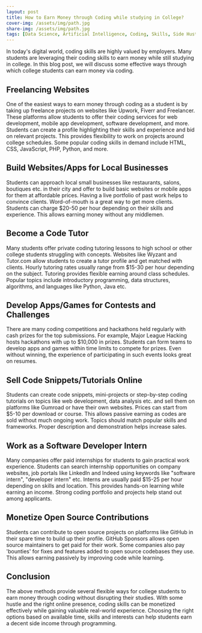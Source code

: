 ```yaml
---
layout: post
title: How to Earn Money through Coding while studying in College?
cover-img: /assets/img/path.jpg
share-img: /assets/img/path.jpg
tags: [Data Science, Artificial Intelligence, Coding, Skills, Side Hustle, Career, Freelancing, Programming]
---
```



In today's digital world, coding skills are highly valued by employers. Many students are leveraging their coding skills to earn money while still studying in college. In this blog post, we will discuss some effective ways through which college students can earn money via coding.

## Freelancing Websites

One of the easiest ways to earn money through coding as a student is by taking up freelance projects on websites like Upwork, Fiverr and Freelancer. These platforms allow students to offer their coding services for web development, mobile app development, software development, and more. Students can create a profile highlighting their skills and experience and bid on relevant projects. This provides flexibility to work on projects around college schedules. Some popular coding skills in demand include HTML, CSS, JavaScript, PHP, Python, and more.


## Build Websites/Apps for Local Businesses

Students can approach local small businesses like restaurants, salons, boutiques etc. in their city and offer to build basic websites or mobile apps for them at affordable prices. Having a live portfolio of past work helps to convince clients. Word-of-mouth is a great way to get more clients. Students can charge $20-50 per hour depending on their skills and experience. This allows earning money without any middlemen.

## Become a Code Tutor

Many students offer private coding tutoring lessons to high school or other college students struggling with concepts. Websites like Wyzant and Tutor.com allow students to create a tutor profile and get matched with clients. Hourly tutoring rates usually range from $15-30 per hour depending on the subject. Tutoring provides flexible earning around class schedules. Popular topics include introductory programming, data structures, algorithms, and languages like Python, Java etc.


## Develop Apps/Games for Contests and Challenges

There are many coding competitions and hackathons held regularly with cash prizes for the top submissions. For example, Major League Hacking hosts hackathons with up to $10,000 in prizes. Students can form teams to develop apps and games within time limits to compete for prizes. Even without winning, the experience of participating in such events looks great on resumes.


## Sell Code Snippets/Tutorials Online

Students can create code snippets, mini-projects or step-by-step coding tutorials on topics like web development, data analysis etc. and sell them on platforms like Gumroad or have their own websites. Prices can start from $5-10 per download or course. This allows passive earning as codes are sold without much ongoing work. Topics should match popular skills and frameworks. Proper description and demonstration helps increase sales.


## Work as a Software Developer Intern

Many companies offer paid internships for students to gain practical work experience. Students can search internship opportunities on company websites, job portals like LinkedIn and Indeed using keywords like "software intern", "developer intern" etc. Interns are usually paid $15-25 per hour depending on skills and location. This provides hands-on learning while earning an income. Strong coding portfolio and projects help stand out among applicants.

## Monetize Open Source Contributions

Students can contribute to open source projects on platforms like GitHub in their spare time to build up their profile. GitHub Sponsors allows open source maintainers to get paid for their work. Some companies also pay 'bounties' for fixes and features added to open source codebases they use. This allows earning passively by improving code while learning.


## Conclusion

The above methods provide several flexible ways for college students to earn money through coding without disrupting their studies. With some hustle and the right online presence, coding skills can be monetized effectively while gaining valuable real-world experience. Choosing the right options based on available time, skills and interests can help students earn a decent side income through programming.